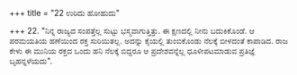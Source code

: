 +++
title = "22 ಉರಿದು ಹೋಹುದು"

+++
22.  "ನಿನ್ನ ರಾಜ್ಯದ ಸಂಪತ್ತೆಲ್ಲ ಸುಟ್ಟು ಭಸ್ಮವಾಗುತ್ತಿತ್ತು. ಈ ಕ್ಷಣದಲ್ಲಿ ನೀನು ಬದುಕಿಕೊಂಡೆ. ಆ ಪರಮಯತಿಯ ಹಣೆಯಿಂದ ರಕ್ತ ಸುರಿಯಿತಲ್ಲ. ಅದನ್ನು ಕೈಯಲ್ಲಿ ತುಂಬಿಕೊಂಡು ನೆಲಕ್ಕೆ ಬೀಳದಂತೆ ಕಾಪಾಡಿದ. ರಾಜ ಕೇಳು ಈ ಮುನಿಯ ರಕ್ತದ ಒಂದು ಹನಿ ನೆಲಕ್ಕೆ ಬಿದ್ದರೂ ಆ ಪ್ರದೇಶವನ್ನೆಲ್ಲ ಧೂಳೀಪಟಮಾಡುವ ಪ್ರತಿಜ್ಞೆ ಬೃಹನ್ನಳೆಯದು".